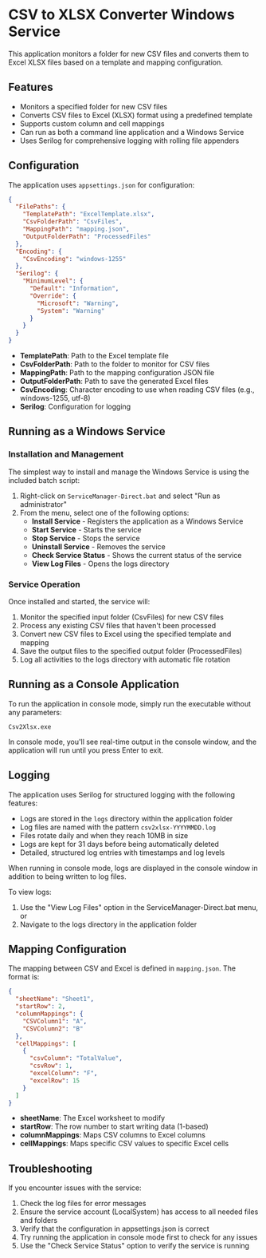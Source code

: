 # CSV to XLSX Converter Windows Service

This application monitors a folder for new CSV files and converts them to Excel XLSX files based on a template and mapping configuration.

## Features

- Monitors a specified folder for new CSV files
- Converts CSV files to Excel (XLSX) format using a predefined template
- Supports custom column and cell mappings
- Can run as both a command line application and a Windows Service
- Uses Serilog for comprehensive logging with rolling file appenders

## Configuration

The application uses `appsettings.json` for configuration:

```json
{
  "FilePaths": {
    "TemplatePath": "ExcelTemplate.xlsx",
    "CsvFolderPath": "CsvFiles",
    "MappingPath": "mapping.json",
    "OutputFolderPath": "ProcessedFiles"
  },
  "Encoding": {
    "CsvEncoding": "windows-1255"
  },
  "Serilog": {
    "MinimumLevel": {
      "Default": "Information",
      "Override": {
        "Microsoft": "Warning",
        "System": "Warning"
      }
    }
  }
}
```

- **TemplatePath**: Path to the Excel template file
- **CsvFolderPath**: Path to the folder to monitor for CSV files
- **MappingPath**: Path to the mapping configuration JSON file
- **OutputFolderPath**: Path to save the generated Excel files
- **CsvEncoding**: Character encoding to use when reading CSV files (e.g., windows-1255, utf-8)
- **Serilog**: Configuration for logging

## Running as a Windows Service

### Installation and Management

The simplest way to install and manage the Windows Service is using the included batch script:

1. Right-click on `ServiceManager-Direct.bat` and select "Run as administrator"
2. From the menu, select one of the following options:
   - **Install Service** - Registers the application as a Windows Service
   - **Start Service** - Starts the service
   - **Stop Service** - Stops the service
   - **Uninstall Service** - Removes the service
   - **Check Service Status** - Shows the current status of the service
   - **View Log Files** - Opens the logs directory

### Service Operation

Once installed and started, the service will:

1. Monitor the specified input folder (CsvFiles) for new CSV files
2. Process any existing CSV files that haven't been processed
3. Convert new CSV files to Excel using the specified template and mapping
4. Save the output files to the specified output folder (ProcessedFiles)
5. Log all activities to the logs directory with automatic file rotation

## Running as a Console Application

To run the application in console mode, simply run the executable without any parameters:

```
Csv2Xlsx.exe
```

In console mode, you'll see real-time output in the console window, and the application will run until you press Enter to exit.

## Logging

The application uses Serilog for structured logging with the following features:

- Logs are stored in the `logs` directory within the application folder
- Log files are named with the pattern `csv2xlsx-YYYYMMDD.log`
- Files rotate daily and when they reach 10MB in size
- Logs are kept for 31 days before being automatically deleted
- Detailed, structured log entries with timestamps and log levels

When running in console mode, logs are displayed in the console window in addition to being written to log files.

To view logs:
1. Use the "View Log Files" option in the ServiceManager-Direct.bat menu, or
2. Navigate to the logs directory in the application folder

## Mapping Configuration

The mapping between CSV and Excel is defined in `mapping.json`. The format is:

```json
{
  "sheetName": "Sheet1",
  "startRow": 2,
  "columnMappings": {
    "CSVColumn1": "A",
    "CSVColumn2": "B"
  },
  "cellMappings": [
    {
      "csvColumn": "TotalValue",
      "csvRow": 1,
      "excelColumn": "F",
      "excelRow": 15
    }
  ]
}
```

- **sheetName**: The Excel worksheet to modify
- **startRow**: The row number to start writing data (1-based)
- **columnMappings**: Maps CSV columns to Excel columns
- **cellMappings**: Maps specific CSV values to specific Excel cells

## Troubleshooting

If you encounter issues with the service:

1. Check the log files for error messages
2. Ensure the service account (LocalSystem) has access to all needed files and folders
3. Verify that the configuration in appsettings.json is correct
4. Try running the application in console mode first to check for any issues
5. Use the "Check Service Status" option to verify the service is running